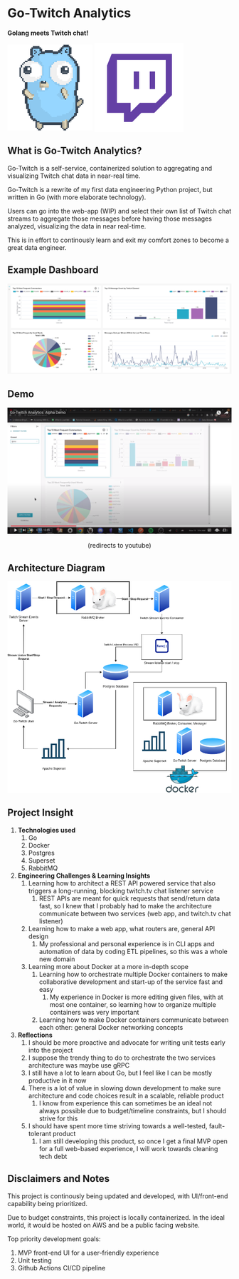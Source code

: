 # Go-Twitch Analytics
<p float="left"> <b>Golang meets Twitch chat!</b> </p>

<p float="left" align="">
  <img align = center src="assets/readme/gopher-dance-long-3x.gif"  />
  <img align=center src="assets/readme/transparent_twitch.png" width=200px /> 
</p>


## What is Go-Twitch Analytics?
Go-Twitch is a self-service, containerized solution to aggregating and visualizing Twitch chat data in near-real time.

Go-Twitch is a rewrite of my first data engineering Python project, but written in Go (with more elaborate technology).

Users can go into the web-app (WIP) and select their own list of Twitch chat streams to aggregate those messages before having those messages analyzed, visualizing the data in near real-time.

This is in effort to continously learn and exit my comfort zones to become a great data engineer.
## Example Dashboard
![](assets/readme/example_dashboard.png)

## Demo
[![Go-Twitch Analytics](assets/readme/Go-Twitch%20Thumbnail.png)](https://www.youtube.com/watch?v=wSOO38p4rNw "Go-Twitch Analytics Demo")
<p align="center">(redirects to youtube)</p>

## Architecture Diagram
![](assets/readme/GoTwitchV2.png)

## Project Insight
1. __Technologies used__
    1. Go
    1. Docker
    1. Postgres
    1. Superset
    1. RabbitMQ
1. __Engineering Challenges & Learning Insights__
    1. Learning how to architect a REST API powered service that also triggers a long-running, blocking twitch.tv chat listener service
        1. REST APIs are meant for quick requests that send/return data fast, so I knew that I probably had to make the architecture communicate between two services (web app, and twitch.tv chat listener)
    1. Learning how to make a web app, what routers are, general API design
        1. My professional and personal experience is in CLI apps and automation of data by coding ETL pipelines, so this was a whole new domain
    1. Learning more about Docker at a more in-depth scope
        1. Learning how to orchestrate multiple Docker containers to make collaborative development and start-up of the service fast and easy
            1. My experience in Docker is more editing given files, with at most one container, so learning how to organize multiple containers was very important
        1. Learning how to make Docker containers communicate between each other: general Docker networking concepts
1. __Reflections__
    1. I should be more proactive and advocate for writing unit tests early into the project
    1. I suppose the trendy thing to do to orchestrate the two services architecture was maybe use gRPC
    1. I still have a lot to learn about Go, but I feel like I can be mostly productive in it now
    1. There is a lot of value in slowing down development to make sure architecture and code choices result in a scalable, reliable product
        1. I know from experience this can sometimes be an ideal not always possible due to budget/timeline constraints, but I should strive for this
    1. I should have spent more time striving towards a well-tested, fault-tolerant product
        1. I am still developing this product, so once I get a final MVP open for a full web-based experience, I will work towards cleaning tech debt
    


## Disclaimers and Notes
This project is continously being updated and developed, with UI/front-end capability being prioritized.

Due to budget constraints, this project is locally containerized. In the ideal world, it would be hosted on AWS and be a public facing website.

Top priority development goals:
1. MVP front-end UI for a user-friendly experience 
2. Unit testing
3. Github Actions CI/CD pipeline

